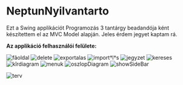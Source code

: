 # NeptunNyilvantarto

Ezt a Swing applikációt Programozás 3 tantárgy beadandója ként készítettem el az MVC Model alapján. Jeles érdem jegyet kaptam rá.

<b>Az applikáció felhasználói felülete:</b>

![fãoldal](https://user-images.githubusercontent.com/22506745/147293417-bd53ab95-2313-4cdc-9bbb-1ca2b4dd168f.png)
![delete](https://user-images.githubusercontent.com/22506745/147293450-9bd631a2-fb66-4067-a9d5-18b8c159f4c6.png)
![exportalas](https://user-images.githubusercontent.com/22506745/147293454-38c55471-af09-4105-ae84-0a4dcad23a67.png)
![import†l†s](https://user-images.githubusercontent.com/22506745/147293457-1d0b9920-f186-4eb0-ad78-7ea951404498.png)
![jegyzet](https://user-images.githubusercontent.com/22506745/147293463-15c25cfd-aa00-44d8-9e0f-2d9a77eed10b.png)
![kereses](https://user-images.githubusercontent.com/22506745/147293467-efe08ab5-db1d-438b-869e-fb788a4c0624.png)
![kîrdiagram](https://user-images.githubusercontent.com/22506745/147293473-a330f496-aa53-43b7-94ff-c450d1249e0c.png)
![menuk](https://user-images.githubusercontent.com/22506745/147293479-21f22602-0b28-474c-8c5d-ba806f82ff0d.png)
![oszlopDiagram](https://user-images.githubusercontent.com/22506745/147293490-fb4d84db-14d8-46a0-bd8d-19a206cb64b4.png)
![showSideBar](https://user-images.githubusercontent.com/22506745/147293498-07f909df-e3eb-4907-bc54-10374e9187a8.png)

![terv](https://user-images.githubusercontent.com/22506745/147293519-f29dc157-c4f2-4de9-9518-d94c2bac424b.jpg)
